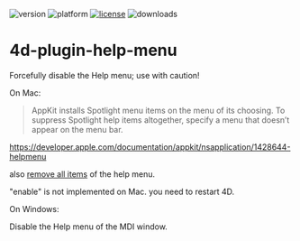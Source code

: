 ![version](https://img.shields.io/badge/version-19%2B-5682DF)
![platform](https://img.shields.io/static/v1?label=platform&message=mac-intel%20|%20mac-arm%20|%20win-64&color=blue)
[![license](https://img.shields.io/github/license/miyako/4d-plugin-help-menu)](LICENSE)
![downloads](https://img.shields.io/github/downloads/miyako/4d-plugin-help-menu/total)

# 4d-plugin-help-menu
Forcefully disable the Help menu; use with caution!

On Mac: 

> AppKit installs Spotlight menu items on the menu of its choosing. To suppress Spotlight help items altogether, specify a menu that doesn’t appear on the menu bar.

https://developer.apple.com/documentation/appkit/nsapplication/1428644-helpmenu

also [remove all items](https://developer.apple.com/documentation/appkit/nsmenu/1518234-removeallitems?language=objc) of the help menu.

"enable" is not implemented on Mac. you need to restart 4D.

On Windows:

Disable the Help menu of the MDI window.
